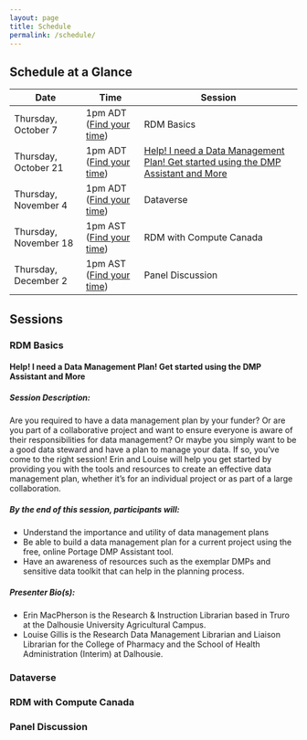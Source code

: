 ```yaml
---
layout: page
title: Schedule
permalink: /schedule/
---
```


## Schedule at a Glance

| Date | Time | Session |
| ---- | ---- | ------- |
| Thursday, October 7 | 1pm ADT ([Find your time](https://dateful.com/time-zone-converter?t=1pm&d=2021-10-07&tz2=Atlantic-Daylight-Time-ADT)) | RDM Basics |
| Thursday, October 21 | 1pm ADT ([Find your time](https://dateful.com/time-zone-converter?t=1pm&d=2021-10-21&tz2=Atlantic-Daylight-Time-ADT)) | [Help! I need a Data Management Plan! Get started using the DMP Assistant and More](#help!-i-need-a-data-management-plan!-get-started-using-the-dmp-assistant-and-more) |
| Thursday, November 4 | 1pm ADT ([Find your time](https://dateful.com/time-zone-converter?t=1pm&d=2021-11-04&tz2=Atlantic-Daylight-Time-ADT)) | Dataverse |
| Thursday, November 18 | 1pm AST ([Find your time](https://dateful.com/time-zone-converter?t=12pm&d=2021-11-18&tz2=Atlantic-Standard-Time-AST)) | RDM with Compute Canada |
| Thursday, December 2 | 1pm AST ([Find your time](https://dateful.com/time-zone-converter?t=12pm&d=2021-12-02&tz2=Atlantic-Standard-Time-AST)) | Panel Discussion |

## Sessions

### RDM Basics

#### Help! I need a Data Management Plan! Get started using the DMP Assistant and More 

##### Session Description:  
Are you required to have a data management plan by your funder? Or are you part of a collaborative project and want to ensure everyone is aware of their responsibilities for data management? Or maybe you simply want to be a good data steward and have a plan to manage your data. If so, you’ve come to the right session! Erin and Louise will help you get started by providing you with the tools and resources to create an effective data management plan, whether it’s for an individual project or as part of a large collaboration.  

##### By the end of this session, participants will: 
+ Understand the importance and utility of data management plans 
+ Be able to build a data management plan for a current project using the free, online Portage DMP Assistant tool.  
+ Have an awareness of resources such as the exemplar DMPs and sensitive data toolkit that can help in the planning process.  

##### Presenter Bio(s): 
+ Erin MacPherson is the Research & Instruction Librarian based in Truro at the Dalhousie University Agricultural Campus.   
+ Louise Gillis is the Research Data Management Librarian and Liaison Librarian for the College of Pharmacy and the School of Health Administration (Interim) at Dalhousie.

### Dataverse

### RDM with Compute Canada

### Panel Discussion

